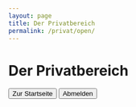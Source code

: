```yaml
---
layout: page
title: Der Privatbereich
permalink: /privat/open/
---
```



# Der Privatbereich
<input type="button" value="Zur Startseite" onclick="location.href = '/'"/>
<input type="button" value="Abmelden" onclick="location.href = '..'"/>
